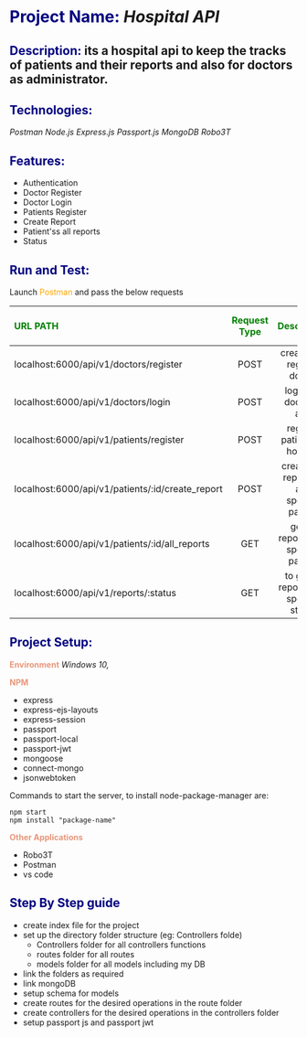 
# <span style="color:navy">Project Name:</span> *Hospital API*

  

## <span style="color:navy">Description:</span> its a hospital api to keep the tracks of patients and their reports and also for doctors as administrator.

  

## <span style="color:navy">Technologies:</span>

*Postman
Node.js
Express.js
Passport.js 
MongoDB
Robo3T*

## <span style="color:navy">Features:</span>

- Authentication
- Doctor Register
- Doctor Login
- Patients Register
- Create Report 
- Patient'ss all reports
- Status

## <span style="color:navy">Run and Test:</span>
Launch <span style="color:orange">Postman</span> and pass the below requests

|<span style="color:green">URL PATH</span>          |<span style="color:green">Request Type</span>|<span style="color:green">Description</span>| <span style="color:green">Field-Input Needed</span> |
| :---                                             |    :----:                                  |        :---:                              |          ---:                              |
| localhost:6000/api/v1/doctors/register           |POST                                        |create and register doctor                |                    |
| localhost:6000/api/v1/doctors/login              |POST                                        |login the doctor in app                   |                    |
| localhost:6000/api/v1/patients/register          |POST                                        |register patients in hospital             |                    |
| localhost:6000/api/v1/patients/:id/create_report |POST                                        |create the report for any specific patient|                    |
| localhost:6000/api/v1/patients/:id/all_reports   |GET                                         |get all reports of a specific patient     |                    |
| localhost:6000/api/v1/reports/:status            |GET                                         |to get all reports of a specific status   |                    |

  
## <span style="color:navy">Project Setup:</span>

 

<span style="color:darksalmon">**Environment**</span> *Windows 10,*
	
<span style="color:darksalmon">**NPM**</span>
			

 - express
 - express-ejs-layouts
 - express-session
 - passport
 - passport-local
 - passport-jwt
 - mongoose
 - connect-mongo
 - jsonwebtoken
 
 
  Commands to start the server, to install node-package-manager are:
```
npm start
npm install "package-name"

```

<span style="color:darksalmon">**Other Applications**</span>

 - Robo3T
 - Postman
 - vs code

## <span style="color:navy">Step By Step guide</span>

 - create index file for the project
 - set up the directory folder structure (eg: Controllers folde)
   - Controllers folder for all controllers functions
   - routes folder for all routes
   - models folder for all models including my DB
- link the folders as required
- link mongoDB
- setup schema for models
- create routes for the desired operations in the route folder
- create controllers for the desired operations in the controllers folder
- setup passport js and passport jwt
